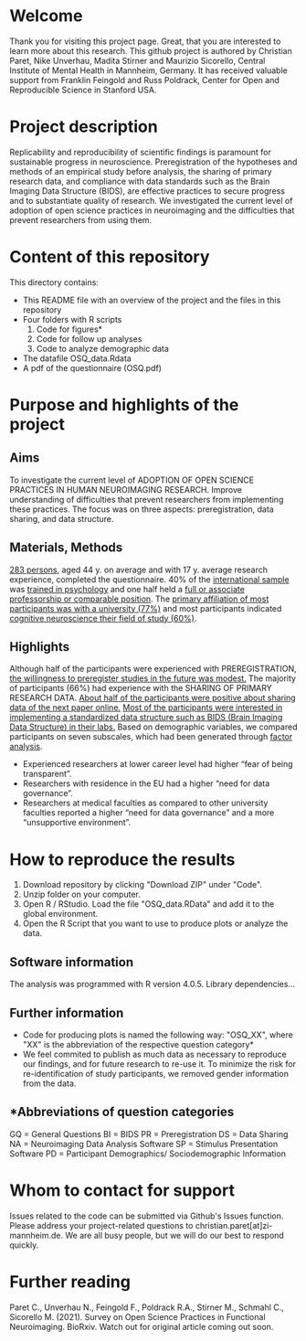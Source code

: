 # Welcome
Thank you for visiting this project page. Great, that you are interested to learn more about this research.
This github project is authored by Christian Paret, Nike Unverhau, Madita Stirner and Maurizio Sicorello, Central Institute of Mental Health in Mannheim, Germany. It has received valuable support from Franklin Feingold and Russ Poldrack, Center for Open and Reproducible Science in Stanford USA.
# Project description
Replicability and reproducibility of scientific findings is paramount for sustainable progress in neuroscience. Preregistration of the hypotheses and methods of an empirical study before analysis, the sharing of primary research data,  and compliance with data standards such as the Brain Imaging Data Structure (BIDS),  are effective practices to secure progress and to substantiate quality of research. We investigated the current level of adoption of open science practices in neuroimaging and the difficulties that prevent researchers from using them.
# Content of this repository 
This directory contains:
- This README file with an overview of the project and the files in this repository
- Four folders with R scripts
  1. Code for figures*
  2. Code for follow up analyses
  3. Code to analyze demographic data 
- The datafile OSQ_data.Rdata
- A pdf of the questionnaire (OSQ.pdf)
# Purpose and highlights of the project
## Aims
To investigate the current level of ADOPTION OF OPEN SCIENCE PRACTICES IN HUMAN NEUROIMAGING RESEARCH. Improve understanding of difficulties that prevent researchers from implementing these practices. The focus was on three aspects: preregistration, data sharing, and data structure.
## Materials, Methods
[283 persons](./plots/Flowchart.png), aged 44 y. on average and with 17 y. average research experience, completed the questionnaire. 40% of the [international sample](./plots/CountryofResidence.png) was [trained in psychology](./plots/PD/PD04.png) and one half held a [full or associate professorship or comparable position](./plots/PD/PD07.png). The [primary affiliation of most participants was with a university (77%)](./plots/PD/PD08.png) and most participants indicated [cognitive neuroscience their field of study (60%)](./plots/PD/PD06.png). 
## Highlights
Although half of the participants were experienced with PREREGISTRATION, [the willingness to preregister studies in the future was modest.](./plots/PR/PR03.png)
The majority of participants (66%) had experience with the SHARING OF PRIMARY RESEARCH DATA. [About half of the participants were positive about sharing data of the next paper online.](./plots/DS/DS09)
[Most of the participants were interested in implementing a standardized data structure such as BIDS (Brain Imaging Data Structure) in their labs.](./plots/BI/BI07.png)
Based on demographic variables, we compared participants on seven subscales, which had been generated through [factor analysis](./plots/Factoranalysis_Table.pdf).
- Experienced researchers at lower career level had higher “fear of being transparent”.
- Researchers with residence in the EU had a higher “need for data governance”.
- Researchers at medical faculties as compared to other university faculties reported a higher “need for data governance” and a more “unsupportive environment”.
# How to reproduce the results
1. Download repository by clicking "Download ZIP" under "Code". 
2. Unzip folder on your computer. 
3. Open R / RStudio. Load the file "OSQ_data.RData" and add it to the global environment.
4. Open the R Script that you want to use to produce plots or analyze the data.
## Software information
The analysis was programmed with R version 4.0.5. 
Library dependencies...
## Further information
- Code for producing plots is named the following way: "OSQ_XX", where "XX" is the abbreviation of the respective question category*
- We feel commited to publish as much data as necessary to reproduce our findings, and for future research to re-use it. To minimize the risk for re-identification of study participants, we removed gender information from the data.	
## *Abbreviations of question categories
GQ = General Questions
BI = BIDS
PR = Preregistration
DS = Data Sharing
NA = Neuroimaging Data Analysis Software
SP = Stimulus Presentation Software
PD = Participant Demographics/ Sociodemographic Information
# Whom to contact for support
Issues related to the code can be submitted via Github's Issues function. Please address your project-related questions to christian.paret[at]zi-mannheim.de. We are all busy people, but we will do our best to respond quickly. 
# Further reading
Paret C., Unverhau N., Feingold F., Poldrack R.A., Stirner M., Schmahl C., Sicorello M. (2021). Survey on Open Science Practices in Functional Neuroimaging. BioRxiv. 
Watch out for original article coming out soon.
